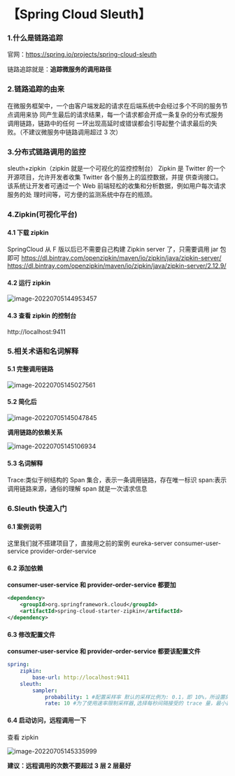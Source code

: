 # 【Spring Cloud Sleuth】

### 1.什么是链路追踪
官网：https://spring.io/projects/spring-cloud-sleuth

链路追踪就是：**追踪微服务的调用路径**

### 2.链路追踪的由来
在微服务框架中，一个由客户端发起的请求在后端系统中会经过多个不同的服务节点调用来协
同产生最后的请求结果，每一个请求都会开成一条复杂的分布式服务调用链路，链路中的任何
一环出现高延时或错误都会引导起整个请求最后的失败。（不建议微服务中链路调用超过 3
次）

### 3.分布式链路调用的监控
sleuth+zipkin（zipkin 就是一个可视化的监控控制台）
Zipkin 是 Twitter 的一个开源项目，允许开发者收集 Twitter 各个服务上的监控数据，并提
供查询接口。
该系统让开发者可通过一个 Web 前端轻松的收集和分析数据，例如用户每次请求服务的处
理时间等，可方便的监测系统中存在的瓶颈。

### 4.Zipkin(可视化平台)
#### 4.1 下载 zipkin
SpringCloud 从 F 版以后已不需要自己构建 Zipkin server 了，只需要调用 jar 包即可
https://dl.bintray.com/openzipkin/maven/io/zipkin/java/zipkin-server/
https://dl.bintray.com/openzipkin/maven/io/zipkin/java/zipkin-server/2.12.9/

#### 4.2 运行 zipkin

![image-20220705144953457](assets/image-20220705144953457.png)

#### 4.3 查看 zipkin 的控制台
http://localhost:9411

### 5.相关术语和名词解释
#### 5.1 完整调用链路

![image-20220705145027561](assets/image-20220705145027561.png)

#### 5.2 简化后

![image-20220705145047845](assets/image-20220705145047845.png)

**调用链路的依赖关系**

![image-20220705145106934](assets/image-20220705145106934.png)

#### 5.3 名词解释
Trace:类似于树结构的 Span 集合，表示一条调用链路，存在唯一标识
span:表示调用链路来源，通俗的理解 span 就是一次请求信息

### 6.Sleuth 快速入门
#### 6.1 案例说明
这里我们就不搭建项目了，直接用之前的案例
eureka-server
consumer-user-service
provider-order-service

#### 6.2 添加依赖
**consumer-user-service 和 provider-order-service 都要加**

```xml
<dependency>
    <groupId>org.springframework.cloud</groupId>
    <artifactId>spring-cloud-starter-zipkin</artifactId>
</dependency>
```

#### 6.3 修改配置文件
**consumer-user-service 和 provider-order-service 都要该配置文件**

```yml
spring:
	zipkin:
		base-url: http://localhost:9411
	sleuth:
		sampler:
			probability: 1 #配置采样率 默认的采样比例为: 0.1，即 10%，所设置的值介于 0 到 1 之间，1 则表示全部采集
			rate: 10 #为了使用速率限制采样器,选择每秒间隔接受的 trace 量，最小数字为 0，最大值为 2,147,483,647（最大 int） 默认为 10。
```

#### 6.4 启动访问，远程调用一下

查看 zipkin

![image-20220705145335999](assets/image-20220705145335999.png)

**建议：远程调用的次数不要超过 3 层 2 层最好**